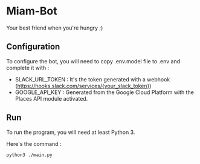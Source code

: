 # Miam-Bot
Your best friend when you're hungry ;)

## Configuration

To configure the bot, you will need to copy .env.model file to .env and complete it with : 
- SLACK_URL_TOKEN : It's the token generated with a webhook (https://hooks.slack.com/services/{your_slack_token})
- GOOGLE_API_KEY : Generated from the Google Cloud Platform with the Places API module activated.

## Run
To run the program, you will need at least Python 3.

Here's the command : 
```sh
python3 ./main.py
```


